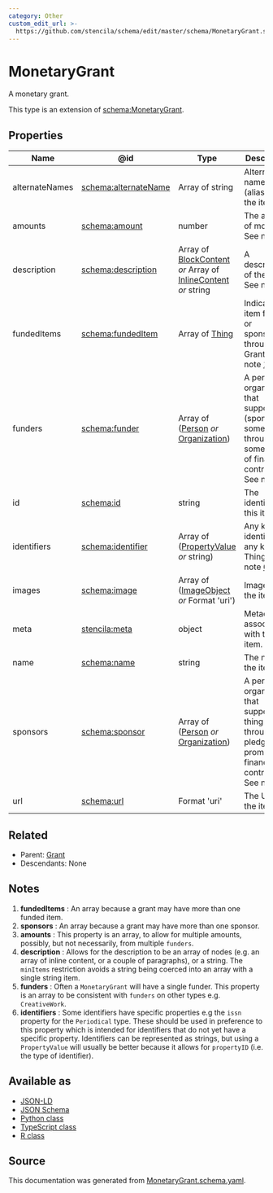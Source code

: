 ```yaml
---
category: Other
custom_edit_url: >-
  https://github.com/stencila/schema/edit/master/schema/MonetaryGrant.schema.yaml
---
```


# MonetaryGrant

A monetary grant.

This type is an extension of [schema:MonetaryGrant](https://schema.org/MonetaryGrant).

## Properties

| Name           | @id                                                      | Type                                                                                                 | Description                                                                                                                     | Inherited from                    |
| -------------- | -------------------------------------------------------- | ---------------------------------------------------------------------------------------------------- | ------------------------------------------------------------------------------------------------------------------------------- | --------------------------------- |
| alternateNames | [schema:alternateName](https://schema.org/alternateName) | Array of string                                                                                      | Alternate names (aliases) for the item.                                                                                         | [Thing](Thing.md)                 |
| amounts        | [schema:amount](https://schema.org/amount)               | number                                                                                               | The amount of money. See note [3](#notes).                                                                                      | [MonetaryGrant](MonetaryGrant.md) |
| description    | [schema:description](https://schema.org/description)     | Array of [BlockContent](BlockContent.md) _or_ Array of [InlineContent](InlineContent.md) _or_ string | A description of the item. See note [4](#notes).                                                                                | [Thing](Thing.md)                 |
| fundedItems    | [schema:fundedItem](https://schema.org/fundedItem)       | Array of [Thing](Thing.md)                                                                           | Indicates an item funded or sponsored through a Grant. See note [1](#notes).                                                    | [Grant](Grant.md)                 |
| funders        | [schema:funder](https://schema.org/funder)               | Array of ([Person](Person.md) _or_ [Organization](Organization.md))                                  | A person or organization that supports (sponsors) something through some kind of financial contribution.  See note [5](#notes). | [MonetaryGrant](MonetaryGrant.md) |
| id             | [schema:id](https://schema.org/id)                       | string                                                                                               | The identifier for this item.                                                                                                   | [Entity](Entity.md)               |
| identifiers    | [schema:identifier](https://schema.org/identifier)       | Array of ([PropertyValue](PropertyValue.md) _or_ string)                                             | Any kind of identifier for any kind of Thing. See note [6](#notes).                                                             | [Thing](Thing.md)                 |
| images         | [schema:image](https://schema.org/image)                 | Array of ([ImageObject](ImageObject.md) _or_ Format 'uri')                                           | Images of the item.                                                                                                             | [Thing](Thing.md)                 |
| meta           | [stencila:meta](https://schema.stenci.la/meta.jsonld)    | object                                                                                               | Metadata associated with this item.                                                                                             | [Entity](Entity.md)               |
| name           | [schema:name](https://schema.org/name)                   | string                                                                                               | The name of the item.                                                                                                           | [Thing](Thing.md)                 |
| sponsors       | [schema:sponsor](https://schema.org/sponsor)             | Array of ([Person](Person.md) _or_ [Organization](Organization.md))                                  | A person or organization that supports a thing through a pledge, promise, or financial contribution. See note [2](#notes).      | [Grant](Grant.md)                 |
| url            | [schema:url](https://schema.org/url)                     | Format 'uri'                                                                                         | The URL of the item.                                                                                                            | [Thing](Thing.md)                 |

## Related

-   Parent: [Grant](Grant.md)
-   Descendants: None

## Notes

1.  **fundedItems** : An array because a grant may have more than one funded item.
2.  **sponsors** : An array because a grant may have more than one sponsor.
3.  **amounts** : This property is an array, to allow for multiple amounts, possibly, but not necessarily, from multiple `funders`.
4.  **description** : Allows for the description to be an array of nodes (e.g. an array of inline content, or a couple of paragraphs), or a string. The `minItems` restriction avoids a string being coerced into an array with a single string item.
5.  **funders** : Often a `MonetaryGrant` will have a single funder. This property is an array to be consistent with `funders` on other types e.g. `CreativeWork`.
6.  **identifiers** : Some identifiers have specific properties e.g the `issn` property for the `Periodical` type. These should be used in preference to this property which is intended for identifiers that do not yet have a specific property. Identifiers can be represented as strings, but using a `PropertyValue` will usually be better because it allows for `propertyID` (i.e. the type of identifier).

## Available as

-   [JSON-LD](https://schema.stenci.la/MonetaryGrant.jsonld)
-   [JSON Schema](https://schema.stenci.la/v1/MonetaryGrant.schema.json)
-   [Python class](https://stencila.github.io/schema/py/docs/types.html#schema.types.MonetaryGrant)
-   [TypeScript class](https://stencila.github.io/schema/ts/docs/interfaces/monetarygrant.html)
-   [R class](https://cran.r-project.org/web/packages/stencilaschema/stencilaschema.pdf)

## Source

This documentation was generated from [MonetaryGrant.schema.yaml](https://github.com/stencila/schema/blob/master/schema/MonetaryGrant.schema.yaml).
